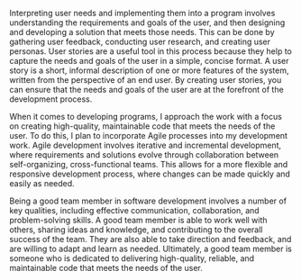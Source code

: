 Interpreting user needs and implementing them into a program involves understanding the requirements and goals of the user, and then designing and developing a solution that meets those needs. This can be done by gathering user feedback, conducting user research, and creating user personas. User stories are a useful tool in this process because they help to capture the needs and goals of the user in a simple, concise format. A user story is a short, informal description of one or more features of the system, written from the perspective of an end user. By creating user stories, you can ensure that the needs and goals of the user are at the forefront of the development process.

When it comes to developing programs, I approach the work with a focus on creating high-quality, maintainable code that meets the needs of the user. To do this, I plan to incorporate Agile processes into my development work. Agile development involves iterative and incremental development, where requirements and solutions evolve through collaboration between self-organizing, cross-functional teams. This allows for a more flexible and responsive development process, where changes can be made quickly and easily as needed.

Being a good team member in software development involves a number of key qualities, including effective communication, collaboration, and problem-solving skills. A good team member is able to work well with others, sharing ideas and knowledge, and contributing to the overall success of the team. They are also able to take direction and feedback, and are willing to adapt and learn as needed. Ultimately, a good team member is someone who is dedicated to delivering high-quality, reliable, and maintainable code that meets the needs of the user.